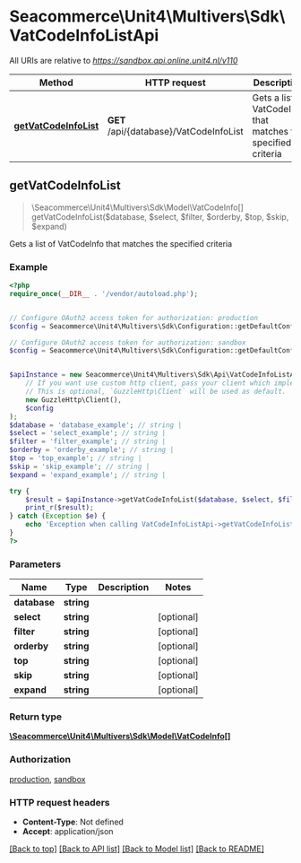# Seacommerce\Unit4\Multivers\Sdk\VatCodeInfoListApi

All URIs are relative to *https://sandbox.api.online.unit4.nl/v110*

Method | HTTP request | Description
------------- | ------------- | -------------
[**getVatCodeInfoList**](VatCodeInfoListApi.md#getVatCodeInfoList) | **GET** /api/{database}/VatCodeInfoList | Gets a list of VatCodeInfo that matches the specified criteria



## getVatCodeInfoList

> \Seacommerce\Unit4\Multivers\Sdk\Model\VatCodeInfo[] getVatCodeInfoList($database, $select, $filter, $orderby, $top, $skip, $expand)

Gets a list of VatCodeInfo that matches the specified criteria

### Example

```php
<?php
require_once(__DIR__ . '/vendor/autoload.php');


// Configure OAuth2 access token for authorization: production
$config = Seacommerce\Unit4\Multivers\Sdk\Configuration::getDefaultConfiguration()->setAccessToken('YOUR_ACCESS_TOKEN');

// Configure OAuth2 access token for authorization: sandbox
$config = Seacommerce\Unit4\Multivers\Sdk\Configuration::getDefaultConfiguration()->setAccessToken('YOUR_ACCESS_TOKEN');


$apiInstance = new Seacommerce\Unit4\Multivers\Sdk\Api\VatCodeInfoListApi(
    // If you want use custom http client, pass your client which implements `GuzzleHttp\ClientInterface`.
    // This is optional, `GuzzleHttp\Client` will be used as default.
    new GuzzleHttp\Client(),
    $config
);
$database = 'database_example'; // string | 
$select = 'select_example'; // string | 
$filter = 'filter_example'; // string | 
$orderby = 'orderby_example'; // string | 
$top = 'top_example'; // string | 
$skip = 'skip_example'; // string | 
$expand = 'expand_example'; // string | 

try {
    $result = $apiInstance->getVatCodeInfoList($database, $select, $filter, $orderby, $top, $skip, $expand);
    print_r($result);
} catch (Exception $e) {
    echo 'Exception when calling VatCodeInfoListApi->getVatCodeInfoList: ', $e->getMessage(), PHP_EOL;
}
?>
```

### Parameters


Name | Type | Description  | Notes
------------- | ------------- | ------------- | -------------
 **database** | **string**|  |
 **select** | **string**|  | [optional]
 **filter** | **string**|  | [optional]
 **orderby** | **string**|  | [optional]
 **top** | **string**|  | [optional]
 **skip** | **string**|  | [optional]
 **expand** | **string**|  | [optional]

### Return type

[**\Seacommerce\Unit4\Multivers\Sdk\Model\VatCodeInfo[]**](../Model/VatCodeInfo.md)

### Authorization

[production](../../README.md#production), [sandbox](../../README.md#sandbox)

### HTTP request headers

- **Content-Type**: Not defined
- **Accept**: application/json

[[Back to top]](#) [[Back to API list]](../../README.md#documentation-for-api-endpoints)
[[Back to Model list]](../../README.md#documentation-for-models)
[[Back to README]](../../README.md)

